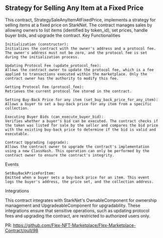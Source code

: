 ## Strategy for Selling Any Item at a Fixed Price

This contract, StrategySaleAnyItemAtFixedPrice, implements a strategy for selling items at a fixed price on StarkNet. The contract manages sales by allowing owners to list items (identified by token_id), set prices, handle buyer bids, and upgrade the contract.
Key Functionalities

    Initialization (constructor):
    Initializes the contract with the owner's address and a protocol fee. The owner's address must not be zero, and the protocol fee is set during the initialization process.

    Updating Protocol Fee (update_protocol_fee):
    Allows the contract owner to update the protocol fee, which is a fee applied to transactions executed within the marketplace. Only the contract owner has the authority to modify this fee.

    Getting Protocol Fee (protocol_fee):
    Retrieves the current protocol fee stored in the contract.

    Setting Buy-Back Price for any item (set_buy_back_price_for_any_item):
    Allows a buyer to set a buy-back price for any item from a specific collection.

    Executing Buyer Bids (can_execute_buyer_bid):
    Verifies whether a buyer's bid can be executed. The contract checks if the token was listed for sale by the seller and compares the bid price with the existing buy-back price to determine if the bid is valid and executable.

    Contract Upgrading (upgrade):
    Allows the contract owner to upgrade the contract's implementation using a new ClassHash. This operation can only be performed by the contract owner to ensure the contract's integrity.

Events

    SetBuyBackPriceForItem:
    Emitted when a buyer sets a buy-back price for an item. This event logs the buyer's address, the price set, and the collection address.

Integrations

This contract integrates with StarkNet's OwnableComponent for ownership management and UpgradeableComponent for upgradability. These integrations ensure that sensitive operations, such as updating protocol fees and upgrading the contract, are restricted to authorized users only.

PR: https://github.com/Flex-NFT-Marketplace/Flex-Marketplace-Contract/pull/98
